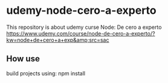 # udemy-node-cero-a-experto
This repository is about udemy curse Node: De cero a experto https://www.udemy.com/course/node-de-cero-a-experto/?kw=node+de+cero+a+exp&amp;src=sac

## How use
build projects using: npm install